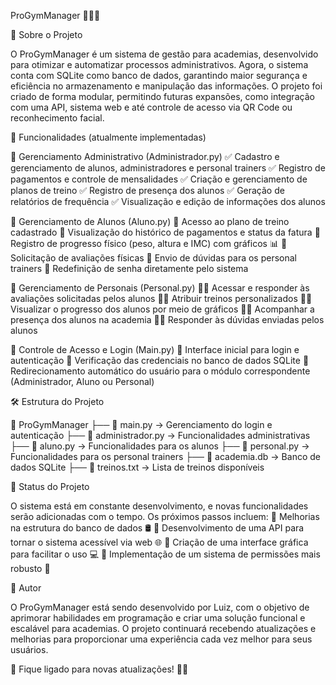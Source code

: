 ProGymManager 💪🏋️‍♂️

📌 Sobre o Projeto

O ProGymManager é um sistema de gestão para academias, desenvolvido para otimizar e automatizar processos administrativos. Agora, o sistema conta com SQLite como banco de dados, garantindo maior segurança e eficiência no armazenamento e manipulação das informações. O projeto foi criado de forma modular, permitindo futuras expansões, como integração com uma API, sistema web e até controle de acesso via QR Code ou reconhecimento facial.

🚀 Funcionalidades (atualmente implementadas)

🔹 Gerenciamento Administrativo (Administrador.py)
✅ Cadastro e gerenciamento de alunos, administradores e personal trainers
✅ Registro de pagamentos e controle de mensalidades
✅ Criação e gerenciamento de planos de treino
✅ Registro de presença dos alunos
✅ Geração de relatórios de frequência
✅ Visualização e edição de informações dos alunos

🔹 Gerenciamento de Alunos (Aluno.py)
📌 Acesso ao plano de treino cadastrado
📌 Visualização do histórico de pagamentos e status da fatura
📌 Registro de progresso físico (peso, altura e IMC) com gráficos 📊
📌 Solicitação de avaliações físicas
📌 Envio de dúvidas para os personal trainers
📌 Redefinição de senha diretamente pelo sistema

🔹 Gerenciamento de Personais (Personal.py)
🏋️‍♂️ Acessar e responder às avaliações solicitadas pelos alunos
🏋️‍♂️ Atribuir treinos personalizados
🏋️‍♂️ Visualizar o progresso dos alunos por meio de gráficos
🏋️‍♂️ Acompanhar a presença dos alunos na academia
🏋️‍♂️ Responder às dúvidas enviadas pelos alunos

🔹 Controle de Acesso e Login (Main.py)
🔑 Interface inicial para login e autenticação
🔑 Verificação das credenciais no banco de dados SQLite
🔑 Redirecionamento automático do usuário para o módulo correspondente (Administrador, Aluno ou Personal)

🛠 Estrutura do Projeto

📂 ProGymManager
├── 📜 main.py → Gerenciamento do login e autenticação
├── 📜 administrador.py → Funcionalidades administrativas
├── 📜 aluno.py → Funcionalidades para os alunos
├── 📜 personal.py → Funcionalidades para os personal trainers
├── 📜 academia.db → Banco de dados SQLite
├── 📜 treinos.txt → Lista de treinos disponíveis

📅 Status do Projeto

O sistema está em constante desenvolvimento, e novas funcionalidades serão adicionadas com o tempo. Os próximos passos incluem:
🔹 Melhorias na estrutura do banco de dados 🛢️
🔹 Desenvolvimento de uma API para tornar o sistema acessível via web 🌐
🔹 Criação de uma interface gráfica para facilitar o uso 💻
🔹 Implementação de um sistema de permissões mais robusto 🔐

👤 Autor

O ProGymManager está sendo desenvolvido por Luiz, com o objetivo de aprimorar habilidades em programação e criar uma solução funcional e escalável para academias. O projeto continuará recebendo atualizações e melhorias para proporcionar uma experiência cada vez melhor para seus usuários.

🔗 Fique ligado para novas atualizações! 🚀💪
